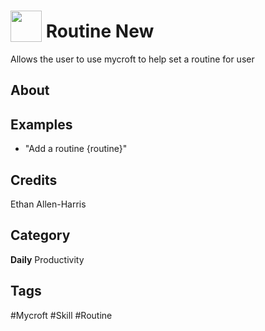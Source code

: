 # <img src="https://raw.githack.com/FortAwesome/Font-Awesome/master/svgs/solid/robot.svg" card_color="#18D476" width="50" height="50" style="vertical-align:bottom"/> Routine New
Allows the user to use mycroft to help set a routine for user

## About


## Examples
* "Add a routine {routine}"

## Credits
Ethan Allen-Harris

## Category
**Daily**
Productivity

## Tags
#Mycroft
#Skill
#Routine

